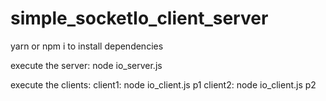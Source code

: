 # simple_socketIo_client_server
yarn or npm i to install dependencies


execute the server: 
node io_server.js

execute the clients:
client1:
node io_client.js p1
client2:
node io_client.js p2
